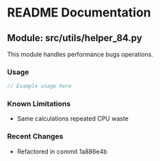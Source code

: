# README Documentation

## Module: src/utils/helper_84.py

This module handles performance bugs operations.

### Usage

```javascript
// Example usage here
```

### Known Limitations

- Same calculations repeated CPU waste

### Recent Changes

- Refactored in commit 1a886e4b
